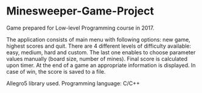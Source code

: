 # Minesweeper-Game-Project
Game prepared for Low-level Programming course in 2017.

The application consists of main menu with following options: new game, highest scores and quit. There are 4 different levels of difficulty available: easy, medium, hard and custom. The last one enables to choose parameter values manually (board size, number of mines). Final score is calculated upon timer. At the end of a game an appropriate information is displayed. In case of win, the score is saved to a file.

Allegro5 library used. Programming language: C/C++
